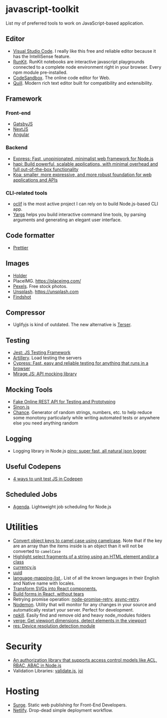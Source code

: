 # javascript-toolkit
List my of preferred tools to work on JavaScript-based application.

## Editor

- [Visual Studio Code](https://code.visualstudio.com/). I really like this free and reliable editor because it has the IntelliSense feature.
- [RunKit](https://runkit.com). 
RunKit notebooks are interactive javascript playgrounds connected to a complete node environment right in your browser. Every npm module pre-installed.
- [CodeSandbox](https://codesandbox.io/). The online code editor for Web.
- [Quill](https://quilljs.com/). Modern rich text editor built for compatibility and extensibility.

## Framework

### Front-end

- [GatsbyJS](https://www.gatsbyjs.org/)
- [NextJS](https://nextjs.org/)
- [Angular](https://angular.io/)

### Backend

- [Express: Fast, unopinionated, minimalist web framework for Node.js](http://expressjs.com)
- [hapi: Build powerful, scalable applications, with minimal overhead and full out-of-the-box functionality](https://hapi.dev/)
- [Koa: smaller, more expressive, and more robust foundation for web applications and APIs](https://koajs.com/)

### CLI-related tools

- [oclif](https://github.com/oclif/oclif) is the most active project I can rely on to build Node.js-based CLI app.
- [Yargs](https://github.com/yargs/yargs) helps you build interactive command line tools, by parsing arguments and generating an elegant user interface.

## Code formatter

- [Prettier](prettier.io)

## Images

- [Holder](https://github.com/imsky/holder)
- PlaceIMG. https://placeimg.com/
- [Pexels](https://www.pexels.com/). Free stock photos.
- [Unsplash](https://unsplash.com). https://unsplash.com
- [Findshot](https://findshot.com/)

## Compressor

- Uglifyjs is kind of outdated. The new alternative is [Terser](https://www.npmjs.com/package/terser).

## Testing

- [Jest: JS Testing Framework](https://jestjs.io/)
- [Artillery](https://artillery.io). Load testing the servers
- [Cypress: Fast, easy and reliable testing for anything that runs in a browser](https://www.cypress.io/)
- [Mirage JS: API mocking library](https://miragejs.com/)

## Mocking Tools

- [Fake Online REST API for Testing and Prototyping](https://jsonplaceholder.typicode.com/)
- [Sinon.js](http://sinonjs.org/)
- [Chance](https://chancejs.com/). Generator of random strings, numbers, etc. to help reduce some monotony particularly while writing automated tests or anywhere else you need anything random

## Logging

- Logging library in Node.js [pino: super fast, all natural json logger](https://github.com/pinojs/pino)

## Useful Codepens

- [4 ways to unit test JS in Codepen
](https://codepen.io/brownerd/post/4-ways-to-unit-test-js-in-codepen)

## Scheduled Jobs

- [Agenda](https://github.com/agenda/agenda). Lightweight job scheduling for Node.js

# Utilities

- [Convert object keys to camel case using camelcase](https://www.npmjs.com/package/camelcase-keys). Note that if the key are an array than the items inside is an object than it will not be converted to `camelCase`
- [Highlight select fragments of a string using an HTML element and/or a class](https://www.npmjs.com/package/react-highlighter)
- [currency.js](https://currency.js.org)
- [uuid](https://www.npmjs.com/package/uuid)
- [language-mapping-list
](https://github.com/mozilla/language-mapping-list). List of all the known languages in their English and Native name with locales.
- [Transform SVGs into React components.](https://github.com/smooth-code/svgr)
- [Build forms in React, without tears](https://jaredpalmer.com/formik/)
- Retrying promise operation: [node-promise-retry](https://github.com/IndigoUnited/node-promise-retry), [async-retry](https://github.com/zeit/).
- [Nodemon](https://nodemon.io/). Utility that will monitor for any changes in your source and automatically restart your server. Perfect for development.
- [npkill](https://npkill.js.org/). Easily find and remove old and heavy node_modules folders
- [verge: Get viewport dimensions, detect elements in the viewport](https://github.com/ryanve/verge)
- [res: Device resolution detection module](https://github.com/ryanve/res)

# Security

- [An authorization library that supports access control models like ACL, RBAC, ABAC in Node.js](https://github.com/casbin/node-casbin)
- Validation Libraries: [validate.js](https://github.com/ansman/validate.js), [joi](https://github.com/hapijs/joi)

# Hosting

- [Surge](https://surge.sh). Static web publishing for Front-End Developers.
- [Netlify](https://www.netlify.com/). Drop-dead simple deployment workflow. 
